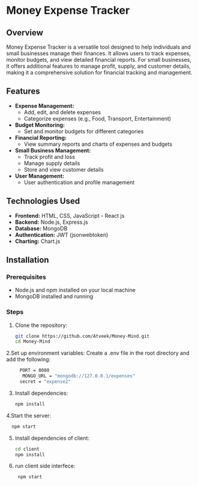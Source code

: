 # Money Expense Tracker

## Overview
Money Expense Tracker is a versatile tool designed to help individuals and small businesses manage their finances. It allows users to track expenses, monitor budgets, and view detailed financial reports. For small businesses, it offers additional features to manage profit, supply, and customer details, making it a comprehensive solution for financial tracking and management.

## Features
- **Expense Management:**
  - Add, edit, and delete expenses
  - Categorize expenses (e.g., Food, Transport, Entertainment)
- **Budget Monitoring:**
  - Set and monitor budgets for different categories
- **Financial Reporting:**
  - View summary reports and charts of expenses and budgets
- **Small Business Management:**
  - Track profit and loss
  - Manage supply details
  - Store and view customer details
- **User Management:**
  - User authentication and profile management

## Technologies Used
- **Frontend:** HTML, CSS, JavaScript - React js
- **Backend:** Node.js, Express.js
- **Database:** MongoDB
- **Authentication:** JWT (jsonwebtoken)
- **Charting:** Chart.js

## Installation

### Prerequisites
- Node.js and npm installed on your local machine
- MongoDB installed and running

### Steps
1. Clone the repository:
   ```bash
   git clone https://github.com/Atveek/Money-Mind.git
   cd Money-Mind
2.Set up environment variables:
  Create a .env file in the root directory and add the following:
   ```bash
        PORT = 8080
         MONGO_URL = "mongodb://127.0.0.1/expenses"
        secret = "expense2"
```
3. Install dependencies:
      ```bash
      npm install
4.Start the server:
  ```bash
    npm start
```
5. Install dependencies of client:
      ```bash
      cd client
      npm install
6. run client side interfece:
   ```bash
    npm start
